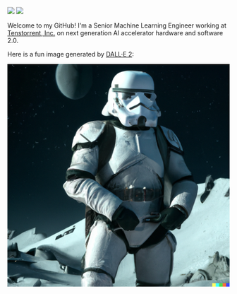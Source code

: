 [<img src="https://img.shields.io/badge/linkedin-%230077B5.svg?&style=for-the-badge&logo=linkedin&logoColor=white" />](https://www.linkedin.com/in/milankordic/) [<img src="https://img.shields.io/badge/medium-%2312100E.svg?&style=for-the-badge&logo=medium&logoColor=white" />](https://medium.com/@milan-kordic)

Welcome to my GitHub! I'm a Senior Machine Learning Engineer working at [Tenstorrent, Inc.](https://tenstorrent.com/) on next generation AI accelerator hardware and software 2.0.

Here is a fun image generated by [DALL·E 2](https://openai.com/dall-e-2/):

![image](stormtrooper_dalle.png)

<!--
**milank94/milank94** is a ✨ _special_ ✨ repository because its `README.md` (this file) appears on your GitHub profile.

Here are some ideas to get you started:

- 🔭 I’m currently working on ...
- 🌱 I’m currently learning ...
- 👯 I’m looking to collaborate on ...
- 🤔 I’m looking for help with ...
- 💬 Ask me about ...
- 📫 How to reach me: ...
- 😄 Pronouns: ...
- ⚡ Fun fact: ...
-->
